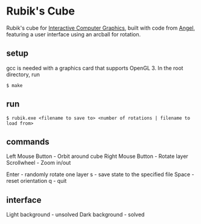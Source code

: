 Rubik's Cube
============
Rubik's cube for [Interactive Computer Graphics](http://faculty.cooper.edu/sable2/courses/spring2013/ece462/), built with code from [Angel](http://www.cs.unm.edu/~angel/BOOK/INTERACTIVE_COMPUTER_GRAPHICS/SIXTH_EDITION/CODE/), featuring a user interface using an arcball for rotation.

setup
-----
gcc is needed with a graphics card that supports OpenGL 3. In the root directory, run

```
$ make
```

run
---

```
$ rubik.exe <filename to save to> <number of rotations | filename to load from>
```

commands
--------
Left Mouse Button - Orbit around cube
Right Mouse Button - Rotate layer
Scrollwheel - Zoom in/out

Enter - randomly rotate one layer
s - save state to the specified file
Space - reset orientation
q - quit

interface
---------
Light background - unsolved
Dark background - solved